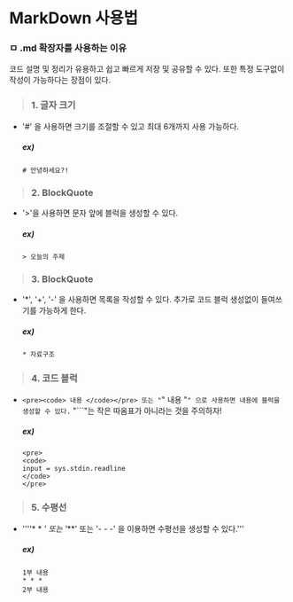 # MarkDown 사용법
### ㅁ .md 확장자를 사용하는 이유
코드 설명 및 정리가 유용하고 쉽고 빠르게 저장 및 공유할 수 있다.
또한 특정 도구없이 작성이 가능하다는 장점이 있다.
    
    
> ### 1. 글자 크기
* '#' 을 사용하면 크기를 조절할 수 있고 최대 6개까지 사용 가능하다.
    ##### ex)
    ```
    # 안녕하세요?!
    ```

> ### 2. BlockQuote
* '>'을 사용하면 문자 앞에 블럭을 생성할 수 있다.
    ##### ex)
    ```
    > 오늘의 주제
    ```

> ### 3. BlockQuote
* '*', '+', '-' 을 사용하면 목록을 작성할 수 있다.
    추가로 코드 블럭 생성없이 들여쓰기를 가능하게 한다.
    ##### ex)
    ```
    * 자료구조
    ```

> ### 4. 코드 블럭
* ```<pre><code> 내용 </code></pre> 또는 "```" 내용 "```" 으로 사용하면 내용에 블럭을 생성할 수 있다.```
    "```"는 작은 따옴표가 아니라는 것을 주의하자!
    ##### ex)
    ```
    <pre>
    <code>
    input = sys.stdin.readline
    </code>
    </pre>
    ```

> ### 5. 수평선
* ''''* * *' 또는 '***' 또는 '- - -' 을 이용하면 수평선을 생성할 수 있다.'''
    ##### ex)
    ```
    1부 내용
    * * *
    2부 내용
    ```


